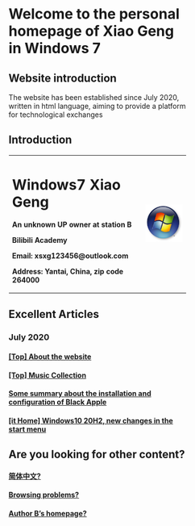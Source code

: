 <html>
<head>
</head>
<body>
      <div style="width:70%;margin:0 auto">
<P><h1>Welcome to the personal homepage of Xiao Geng in Windows 7</h1></P>
<P><h2>Website introduction</h2></P>
<P><a>The website has been established since July 2020, written in html language, aiming to provide a platform for technological exchanges</a></P>
<P><h2>Introduction</h2></P>
<table border="0">
  <tr>
    <td width="75%">
      <h1>Windows7 Xiao Geng</h1>
      <p><b>An unknown UP owner at station B</b></p>
      <p><b>Bilibili Academy</b></p>
      <p><b>Email: xsxg123456@outlook.com</b></p>
      <p><b>Address: Yantai, China, zip code 264000</b></p>
    </td>
    <td width="25%">
      <img src="Windows7.jpg" width="100%">
    </td>
  </tr>
</table>
<p><h2>Excellent Articles</h2></p>
<p><h3>July 2020</h3></P>
  <p><h4><a href="0.html">[Top] About the website</a></H4></p>
<p><h4><a href="1.html">[Top] Music Collection</a></h4></p>
<p><h4><a href="2.html">Some summary about the installation and configuration of Black Apple</a></H4></p>
<p><h4><a href="3.html">[it Home] Windows10 20H2, new changes in the start menu</a></H4></p>
<p><h2>Are you looking for other content? </h2></p>
<p><h4><a href="index.html">简体中文? </a></h4></p>
 <p><h4><a href="problems.html">Browsing problems? </a></h4></p>
 <p><h4><a href="https://space.bilibili.com/443161706">Author B’s homepage? </a></h4></p>
  </div>
 </body>
</html>
